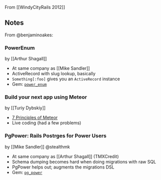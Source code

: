 From [[WindyCityRails 2012]]

## Notes

From @benjaminoakes:

### PowerEnum 

by [[Arthur Shagall]]

* At same company as [[Mike Sandler]]
* ActiveRecord with slug lookup, basically
* `Something[:foo]` gives you an `ActiveRecord` instance
* Gem: [`power_enum`](http://rubygems.org/gems/power_enum)

### Build your next app using Meteor

by [[Turiy Dybskiy]]

* [7 Principles of Meteor](http://docs.meteor.com/#sevenprinciples)
* Live coding (had a few problems)

### PgPower: Rails Postrges for Power Users

by [[Mike Sandler]] @stealthmk

* At same company as [[Arthur Shagall]] (TMXCredit)
* Schema dumping becomes hard when doing migrations with raw SQL
* PgPower helps out; augments the migrations DSL
* Gem: [`pg_power`](http://rubygems.org/gems/pg_power)
